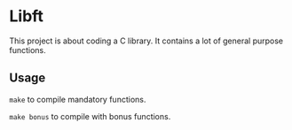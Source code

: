 # Libft
This project is about coding a C library.
It contains a lot of general purpose functions.
## Usage
``make`` to compile mandatory functions.

``make bonus`` to compile with bonus functions.
